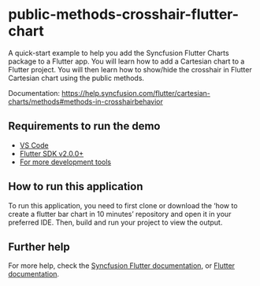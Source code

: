 # public-methods-crosshair-flutter-chart

A quick-start example to help you add the Syncfusion Flutter Charts package to a Flutter app. You will learn how to add a Cartesian chart to a Flutter project. You will then learn how to show/hide the crosshair in Flutter Cartesian chart using the public methods.

Documentation: https://help.syncfusion.com/flutter/cartesian-charts/methods#methods-in-crosshairbehavior

## Requirements to run the demo
* [VS Code](https://code.visualstudio.com/download)
* [Flutter SDK v2.0.0+](https://flutter.dev/docs/development/tools/sdk/overview)
* [For more development tools](https://flutter.dev/docs/development/tools/devtools/overview)

## How to run this application
To run this application, you need to first clone or download the ‘how to create a flutter bar chart in 10 minutes’ repository and open it in your preferred IDE. Then, build and run your project to view the output.

## Further help
For more help, check the [Syncfusion Flutter documentation](https://help.syncfusion.com/flutter/introduction/overview), or
 [Flutter documentation](https://flutter.dev/docs/get-started/install).
